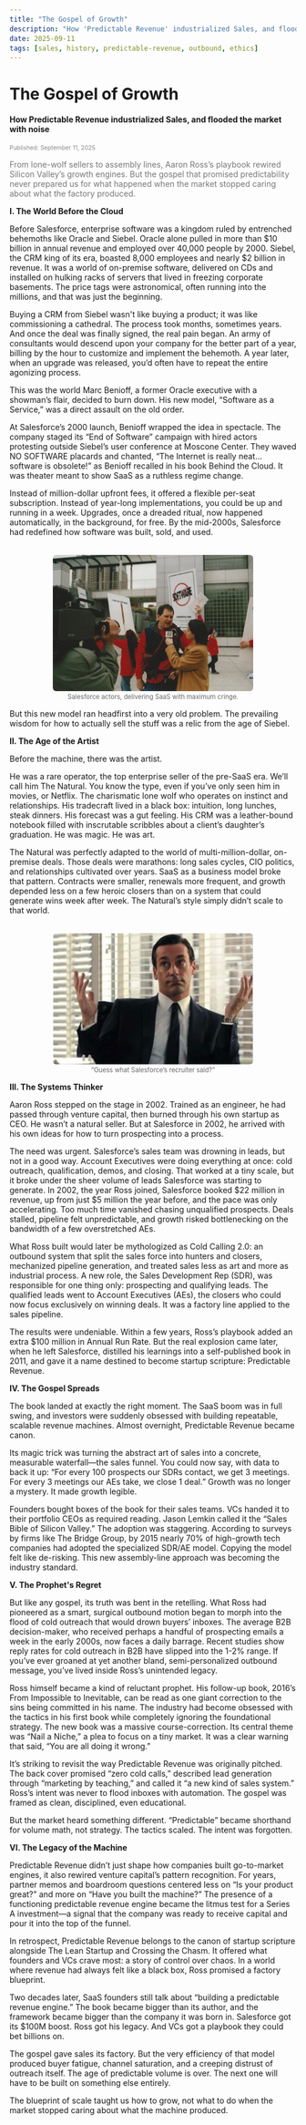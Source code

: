 ```yaml
---
title: "The Gospel of Growth"
description: "How 'Predictable Revenue' industrialized Sales, and flooded the market with noise"
date: 2025-09-11
tags: [sales, history, predictable-revenue, outbound, ethics]
---
```


# The Gospel of Growth

**How Predictable Revenue industrialized Sales, and flooded the market with noise**

<span style="font-size: 0.65rem; color: #888;">Published: September 11, 2025</span>

<span style="color: #777;">
From lone-wolf sellers to assembly lines, Aaron Ross’s playbook rewired Silicon Valley’s 
growth engines. But the gospel that promised predictability never prepared us for what 
happened when the market stopped caring about what the factory produced.
</span>

**I. The World Before the Cloud**

Before Salesforce, enterprise software was a kingdom ruled by entrenched behemoths like 
Oracle and Siebel. Oracle alone pulled in more than $10 billion in annual revenue and 
employed over 40,000 people by 2000. Siebel, the CRM king of its era, boasted 8,000 
employees and nearly $2 billion in revenue. It was a world of on-premise software, delivered 
on CDs and installed on hulking racks of servers that lived in freezing corporate basements. 
The price tags were astronomical, often running into the millions, and that was just the 
beginning. 

Buying a CRM from Siebel wasn't like buying a product; it was like commissioning a 
cathedral. The process took months, sometimes years. And once the deal was finally signed, 
the real pain began. An army of consultants would descend upon your company for the 
better part of a year, billing by the hour to customize and implement the behemoth. A year 
later, when an upgrade was released, you’d often have to repeat the entire agonizing 
process. 

This was the world Marc Benioff, a former Oracle executive with a showman’s flair, decided 
to burn down. His new model, “Software as a Service,” was a direct assault on the old order. 

At Salesforce’s 2000 launch, Benioff wrapped the idea in spectacle. The company staged its 
“End of Software” campaign with hired actors protesting outside Siebel’s user conference 
at Moscone Center. They waved NO SOFTWARE placards and chanted, “The Internet is 
really neat… software is obsolete!” as Benioff recalled in his book Behind the Cloud. It was 
theater meant to show SaaS as a ruthless regime change. 

Instead of million-dollar upfront fees, it offered a flexible per-seat subscription. Instead of 
year-long implementations, you could be up and running in a week. Upgrades, once a 
dreaded ritual, now happened automatically, in the background, for free. By the mid-2000s, 
Salesforce had redefined how software was built, sold, and used. 

<div style="text-align: center; margin: 2rem 0 0.5rem 0;">
  <img src="../../assets/fake-protest.png" alt="Salesforce actors protesting Siebel" style="max-width: 70%; height: auto; border-radius: 6px;">
  <div style="font-size: 0.7rem; color: #666;">Salesforce actors, delivering SaaS with maximum cringe.</div>
</div>

But this new model ran headfirst into a very old problem. The prevailing wisdom for how to 
actually sell the stuff was a relic from the age of Siebel. 

**II. The Age of the Artist**

Before the machine, there was the artist. 

He was a rare operator, the top enterprise seller of the pre-SaaS era. We’ll call him The 
Natural. You know the type, even if you’ve only seen him in movies, or Netflix. The 
charismatic lone wolf who operates on instinct and relationships. His tradecraft lived in a 
black box: intuition, long lunches, steak dinners. His forecast was a gut feeling. His CRM 
was a leather-bound notebook filled with inscrutable scribbles about a client’s daughter’s 
graduation. He was magic. He was art. 

The Natural was perfectly adapted to the world of multi-million-dollar, on-premise deals. 
Those deals were marathons: long sales cycles, CIO politics, and relationships cultivated 
over years. SaaS as a business model broke that pattern. Contracts were smaller, renewals 
more frequent, and growth depended less on a few heroic closers than on a system that 
could generate wins week after week. The Natural’s style simply didn’t scale to that world. 

<div style="text-align: center; margin: 2rem 0 0.5rem 0;">
  <img src="../../assets/don-draper.png" alt="Mad Men style seller" style="max-width: 70%; height: auto; border-radius: 6px;">
  <div style="font-size: 0.7rem; color: #666;">“Guess what Salesforce’s recruiter said?”</div>
</div>

**III. The Systems Thinker**

Aaron Ross stepped on the stage in 2002. Trained as an engineer, he had passed through 
venture capital, then burned through his own startup as CEO. He wasn’t a natural seller. But 
at Salesforce in 2002, he arrived with his own ideas for how to turn prospecting into a 
process. 

The need was urgent. Salesforce’s sales team was drowning in leads, but not in a good way. 
Account Executives were doing everything at once: cold outreach, qualification, demos, and 
closing. That worked at a tiny scale, but it broke under the sheer volume of leads Salesforce 
was starting to generate. In 2002, the year Ross joined, Salesforce booked $22 million in 
revenue, up from just $5 million the year before, and the pace was only accelerating. Too 
much time vanished chasing unqualified prospects. Deals stalled, pipeline felt unpredictable, 
and growth risked bottlenecking on the bandwidth of a few overstretched AEs. 

What Ross built would later be mythologized as Cold Calling 2.0: an outbound system that 
split the sales force into hunters and closers, mechanized pipeline generation, and treated 
sales less as art and more as industrial process. A new role, the Sales Development Rep 
(SDR), was responsible for one thing only: prospecting and qualifying leads. The qualified 
leads went to Account Executives (AEs), the closers who could now focus exclusively on 
winning deals. It was a factory line applied to the sales pipeline. 

The results were undeniable. Within a few years, Ross’s playbook added an extra $100 
million in Annual Run Rate. But the real explosion came later, when he left Salesforce, 
distilled his learnings into a self-published book in 2011, and gave it a name destined to 
become startup scripture: Predictable Revenue. 

**IV. The Gospel Spreads**

The book landed at exactly the right moment. The SaaS boom was in full swing, and 
investors were suddenly obsessed with building repeatable, scalable revenue machines. 
Almost overnight, Predictable Revenue became canon. 

Its magic trick was turning the abstract art of sales into a concrete, measurable 
waterfall—the sales funnel. You could now say, with data to back it up: “For every 100 
prospects our SDRs contact, we get 3 meetings. For every 3 meetings our AEs take, we 
close 1 deal.” Growth was no longer a mystery. It made growth legible. 

Founders bought boxes of the book for their sales teams. VCs handed it to their portfolio 
CEOs as required reading. Jason Lemkin called it the “Sales Bible of Silicon Valley.” The 
adoption was staggering. According to surveys by firms like The Bridge Group, by 2015 
nearly 70% of high-growth tech companies had adopted the specialized SDR/AE model. 
Copying the model felt like de-risking. This new assembly-line approach was becoming the 
industry standard. 

**V. The Prophet's Regret**

But like any gospel, its truth was bent in the retelling. What Ross had pioneered as a smart, 
surgical outbound motion began to morph into the flood of cold outreach that would drown 
buyers’ inboxes. The average B2B decision-maker, who received perhaps a handful of 
prospecting emails a week in the early 2000s, now faces a daily barrage. Recent studies 
show reply rates for cold outreach in B2B have slipped into the 1-2% range. If you’ve ever 
groaned at yet another bland, semi-personalized outbound message, you’ve lived inside 
Ross’s unintended legacy. 

Ross himself became a kind of reluctant prophet. His follow-up book, 2016’s From 
Impossible to Inevitable, can be read as one giant correction to the sins being committed in 
his name. The industry had become obsessed with the tactics in his first book while 
completely ignoring the foundational strategy. The new book was a massive 
course-correction. Its central theme was “Nail a Niche,” a plea to focus on a tiny market. It 
was a clear warning that said, “You are all doing it wrong.” 

It’s striking to revisit the way Predictable Revenue was originally pitched. The back cover 
promised “zero cold calls,” described lead generation through “marketing by teaching,” and 
called it “a new kind of sales system.” Ross’s intent was never to flood inboxes with 
automation. The gospel was framed as clean, disciplined, even educational. 

But the market heard something different. “Predictable” became shorthand for volume math, 
not strategy. The tactics scaled. The intent was forgotten.  

**VI. The Legacy of the Machine**

Predictable Revenue didn’t just shape how companies built go-to-market engines, it also 
rewired venture capital’s pattern recognition. For years, partner memos and boardroom 
questions centered less on “Is your product great?” and more on “Have you built the 
machine?” The presence of a functioning predictable revenue engine became the litmus test 
for a Series A investment—a signal that the company was ready to receive capital and pour 
it into the top of the funnel. 

In retrospect, Predictable Revenue belongs to the canon of startup scripture alongside The 
Lean Startup and Crossing the Chasm. It offered what founders and VCs crave most: a story 
of control over chaos. In a world where revenue had always felt like a black box, Ross 
promised a factory blueprint. 

Two decades later, SaaS founders still talk about “building a predictable revenue engine.” 
The book became bigger than its author, and the framework became bigger than the 
company it was born in. Salesforce got its $100M boost. Ross got his legacy. And VCs got a 
playbook they could bet billions on. 

The gospel gave sales its factory. But the very efficiency of that model produced buyer fatigue, channel saturation, and a creeping distrust of outreach itself. The age of predictable volume is over. The next one will have to be built on something else entirely.

The blueprint of scale taught us how to grow, not what to do when the market stopped caring about what the machine produced.
